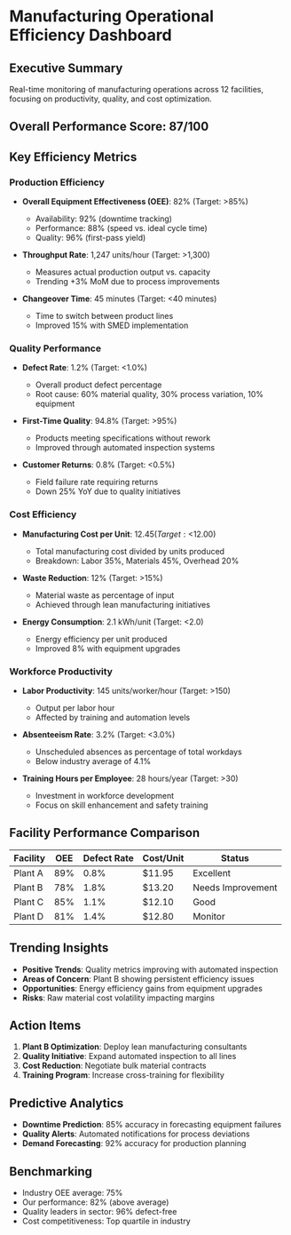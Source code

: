 # Manufacturing Operational Efficiency Dashboard

## Executive Summary
Real-time monitoring of manufacturing operations across 12 facilities, focusing on productivity, quality, and cost optimization.

## Overall Performance Score: 87/100

## Key Efficiency Metrics

### Production Efficiency
- **Overall Equipment Effectiveness (OEE)**: 82% (Target: >85%)
  - Availability: 92% (downtime tracking)
  - Performance: 88% (speed vs. ideal cycle time)
  - Quality: 96% (first-pass yield)

- **Throughput Rate**: 1,247 units/hour (Target: >1,300)
  - Measures actual production output vs. capacity
  - Trending +3% MoM due to process improvements

- **Changeover Time**: 45 minutes (Target: <40 minutes)
  - Time to switch between product lines
  - Improved 15% with SMED implementation

### Quality Performance
- **Defect Rate**: 1.2% (Target: <1.0%)
  - Overall product defect percentage
  - Root cause: 60% material quality, 30% process variation, 10% equipment

- **First-Time Quality**: 94.8% (Target: >95%)
  - Products meeting specifications without rework
  - Improved through automated inspection systems

- **Customer Returns**: 0.8% (Target: <0.5%)
  - Field failure rate requiring returns
  - Down 25% YoY due to quality initiatives

### Cost Efficiency
- **Manufacturing Cost per Unit**: $12.45 (Target: <$12.00)
  - Total manufacturing cost divided by units produced
  - Breakdown: Labor 35%, Materials 45%, Overhead 20%

- **Waste Reduction**: 12% (Target: >15%)
  - Material waste as percentage of input
  - Achieved through lean manufacturing initiatives

- **Energy Consumption**: 2.1 kWh/unit (Target: <2.0)
  - Energy efficiency per unit produced
  - Improved 8% with equipment upgrades

### Workforce Productivity
- **Labor Productivity**: 145 units/worker/hour (Target: >150)
  - Output per labor hour
  - Affected by training and automation levels

- **Absenteeism Rate**: 3.2% (Target: <3.0%)
  - Unscheduled absences as percentage of total workdays
  - Below industry average of 4.1%

- **Training Hours per Employee**: 28 hours/year (Target: >30)
  - Investment in workforce development
  - Focus on skill enhancement and safety training

## Facility Performance Comparison

| Facility | OEE | Defect Rate | Cost/Unit | Status |
|----------|-----|-------------|-----------|--------|
| Plant A | 89% | 0.8% | $11.95 | Excellent |
| Plant B | 78% | 1.8% | $13.20 | Needs Improvement |
| Plant C | 85% | 1.1% | $12.10 | Good |
| Plant D | 81% | 1.4% | $12.80 | Monitor |

## Trending Insights
- **Positive Trends**: Quality metrics improving with automated inspection
- **Areas of Concern**: Plant B showing persistent efficiency issues
- **Opportunities**: Energy efficiency gains from equipment upgrades
- **Risks**: Raw material cost volatility impacting margins

## Action Items
1. **Plant B Optimization**: Deploy lean manufacturing consultants
2. **Quality Initiative**: Expand automated inspection to all lines
3. **Cost Reduction**: Negotiate bulk material contracts
4. **Training Program**: Increase cross-training for flexibility

## Predictive Analytics
- **Downtime Prediction**: 85% accuracy in forecasting equipment failures
- **Quality Alerts**: Automated notifications for process deviations
- **Demand Forecasting**: 92% accuracy for production planning

## Benchmarking
- Industry OEE average: 75%
- Our performance: 82% (above average)
- Quality leaders in sector: 96% defect-free
- Cost competitiveness: Top quartile in industry
